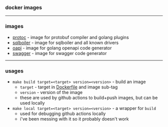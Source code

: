 ### docker images

---
### images

- [protoc](protoc.md) - image for protobuf compiler and golang plugins
- [sqlboiler](sqlboiler.md) - image for sqlboiler and all known drivers
- [oapi](oapi.md) - image for golang openapi code generator
- [swagger](swagger.md) - image for swagger code generator

---
### usages

- `make build target=<target> version=<version>` - build an image
  - `target` - target in [Dockerfile](Dockerfile) and image sub-tag
  - `version` - version of the image
  - these are used by github actions to build+push images, but can be used locally
- `make local target=<target> version=<version>` - a wrapper for `build` 
  - used for debugging github actions locally
  - i've been messing with it so it probably doesn't work
